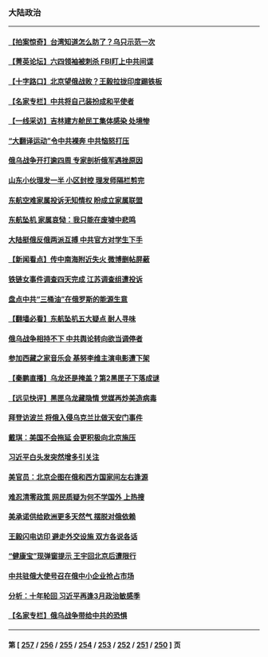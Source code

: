 ### 大陆政治
---
#### [【拍案惊奇】台湾知道怎么防了？乌只示范一次](../../pages/ncid277/n13674505.md) 
#### [【菁英论坛】六四领袖被刺杀 FBI盯上中共间谍](../../pages/ncid277/n13674635.md) 
#### [【十字路口】北京望俄战败？王毅拉拢印度踢铁板](../../pages/ncid277/n13674654.md) 
#### [【名家专栏】中共将自己装扮成和平使者](../../pages/ncid277/n13674703.md) 
#### [【一线采访】吉林建方舱民工集体感染 处境惨](../../pages/ncid277/n13674662.md) 
#### [“大翻译运动”令中共裸奔 中共恼怒打压](../../pages/ncid277/n13674838.md) 
#### [俄乌战争开打逾四周 专家剖析俄军遇挫原因](../../pages/ncid277/n13672406.md) 
#### [山东小伙理发一半 小区封控 理发师隔栏剪完](../../pages/ncid277/n13674436.md) 
#### [东航空难家属投诉无知情权 盼成立家属联盟](../../pages/ncid277/n13674241.md) 
#### [东航坠机 家属哀恸：我只能在废墟中悲鸣](../../pages/ncid277/n13674087.md) 
#### [大陆挺俄反俄两派互搏 中共官方对学生下手](../../pages/ncid277/n13673923.md) 
#### [【新闻看点】传中南海附近失火 微博删帖屏蔽](../../pages/ncid277/n13673406.md) 
#### [铁链女事件调查四天完成 江苏调查组遭投诉](../../pages/ncid277/n13673940.md) 
#### [盘点中共“三桶油”在俄罗斯的能源生意](../../pages/ncid277/n13673432.md) 
#### [【翻墙必看】东航坠机五大疑点 耐人寻味](../../pages/ncid277/n13673696.md) 
#### [俄乌战争相持不下 中共舆论转向欲当调停者](../../pages/ncid277/n13673389.md) 
#### [参加西藏之家音乐会 基努李维主演电影遭下架](../../pages/ncid277/n13673289.md) 
#### [【秦鹏直播】乌龙还是掩盖？第2黑匣子下落成谜](../../pages/ncid277/n13673423.md) 
#### [【远见快评】黑匣乌龙藏隐情 党媒再炒美造病毒](../../pages/ncid277/n13673332.md) 
#### [拜登访波兰 将俄入侵乌克兰比做天安门事件](../../pages/ncid277/n13673419.md) 
#### [戴琪：美国不会拖延 会更积极向北京施压](../../pages/ncid277/n13673428.md) 
#### [习近平白头发突然增多引关注](../../pages/ncid277/n13673271.md) 
#### [美官员：北京企图在俄和西方国家间左右逢源](../../pages/ncid277/n13673347.md) 
#### [难忍清零政策 网民质疑为何不学国外 上热搜](../../pages/ncid277/n13673235.md) 
#### [美承诺供给欧洲更多天然气 摆脱对俄依赖](../../pages/ncid277/n13673238.md) 
#### [王毅闪电访印 避走外交设施 双方各说各话](../../pages/ncid277/n13673111.md) 
#### [“健康宝”现弹窗提示 王宇回北京后遭限行](../../pages/ncid277/n13671164.md) 
#### [中共驻俄大使号召在俄中小企业抢占市场](../../pages/ncid277/n13673007.md) 
#### [分析：十年轮回 习近平再逢3月政治敏感季](../../pages/ncid277/n13671668.md) 
#### [【名家专栏】俄乌战争带给中共的恐惧](../../pages/ncid277/n13672651.md) 

---
#### 第 [ [257](./257.md) / [256](./256.md) / [255](./255.md) / [254](./254.md) / [253](./253.md) / [252](./252.md) / [251](./251.md) / [250](./250.md) ] 页
